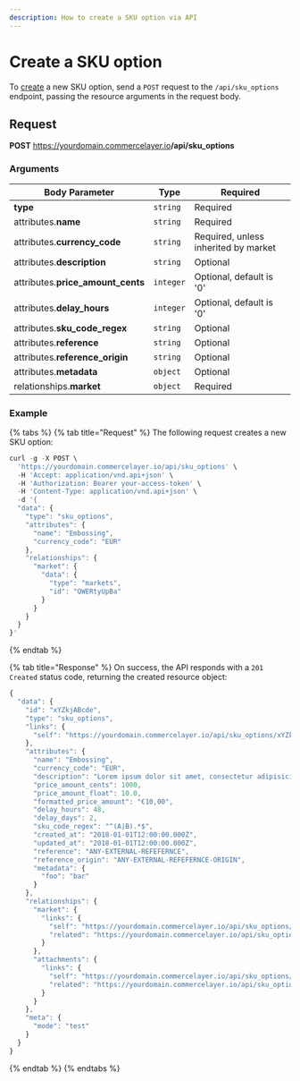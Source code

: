 ```yaml
---
description: How to create a SKU option via API
---
```


# Create a SKU option

To <a href="https://docs.commercelayer.io/developers/creating-resources" target="_blank">create</a> a new SKU option, send a `POST` request to the `/api/sku_options` endpoint, passing the resource arguments in the request body.

## Request

**POST** https://yourdomain.commercelayer.io<b>/api/sku_options</b>

### Arguments

| Body Parameter | Type     | Required |
| -------------- | -------- | -------- |
| **type**       | `string` | Required |
| attributes.**name** | `string` | Required |
| attributes.**currency_code** | `string` | Required, unless inherited by market |
| attributes.**description** | `string` | Optional |
| attributes.**price_amount_cents** | `integer` | Optional, default is '0' |
| attributes.**delay_hours** | `integer` | Optional, default is '0' |
| attributes.**sku_code_regex** | `string` | Optional |
| attributes.**reference** | `string` | Optional |
| attributes.**reference_origin** | `string` | Optional |
| attributes.**metadata** | `object` | Optional |
| relationships.**market** | `object` | Required |

### Example

{% tabs %}
{% tab title="Request" %}
The following request creates a new SKU option:

```javascript
curl -g -X POST \
  'https://yourdomain.commercelayer.io/api/sku_options' \
  -H 'Accept: application/vnd.api+json' \
  -H 'Authorization: Bearer your-access-token' \
  -H 'Content-Type: application/vnd.api+json' \
  -d '{
  "data": {
    "type": "sku_options",
    "attributes": {
      "name": "Embossing",
      "currency_code": "EUR"
    },
    "relationships": {
      "market": {
        "data": {
          "type": "markets",
          "id": "QWERtyUpBa"
        }
      }
    }
  }
}'
```
{% endtab %}

{% tab title="Response" %}
On success, the API responds with a `201 Created` status code, returning the created resource object:

```javascript
{
  "data": {
    "id": "xYZkjABcde",
    "type": "sku_options",
    "links": {
      "self": "https://yourdomain.commercelayer.io/api/sku_options/xYZkjABcde"
    },
    "attributes": {
      "name": "Embossing",
      "currency_code": "EUR",
      "description": "Lorem ipsum dolor sit amet, consectetur adipisicing elit, sed do eiusmod tempor incididunt ut labore et dolore magna aliqua.",
      "price_amount_cents": 1000,
      "price_amount_float": 10.0,
      "formatted_price_amount": "€10,00",
      "delay_hours": 48,
      "delay_days": 2,
      "sku_code_regex": "^(A|B).*$",
      "created_at": "2018-01-01T12:00:00.000Z",
      "updated_at": "2018-01-01T12:00:00.000Z",
      "reference": "ANY-EXTERNAL-REFEFERNCE",
      "reference_origin": "ANY-EXTERNAL-REFEFERNCE-ORIGIN",
      "metadata": {
        "foo": "bar"
      }
    },
    "relationships": {
      "market": {
        "links": {
          "self": "https://yourdomain.commercelayer.io/api/sku_options/xYZkjABcde/relationships/market",
          "related": "https://yourdomain.commercelayer.io/api/sku_options/xYZkjABcde/market"
        }
      },
      "attachments": {
        "links": {
          "self": "https://yourdomain.commercelayer.io/api/sku_options/xYZkjABcde/relationships/attachments",
          "related": "https://yourdomain.commercelayer.io/api/sku_options/xYZkjABcde/attachments"
        }
      }
    },
    "meta": {
      "mode": "test"
    }
  }
}
```
{% endtab %}
{% endtabs %}

